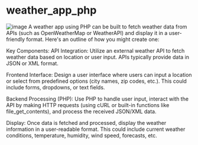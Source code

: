 # weather_app_php
![image](https://github.com/Aymuos22/weather_app_php/assets/126803243/288689d8-1643-434e-9f60-86d122c6296e)
A weather app using PHP can be built to fetch weather data from APIs (such as OpenWeatherMap or WeatherAPI) and display it in a user-friendly format. Here's an outline of how you might create one:

Key Components:
API Integration: Utilize an external weather API to fetch weather data based on location or user input. APIs typically provide data in JSON or XML format.

Frontend Interface: Design a user interface where users can input a location or select from predefined options (city names, zip codes, etc.). This could include forms, dropdowns, or text fields.

Backend Processing (PHP): Use PHP to handle user input, interact with the API by making HTTP requests (using cURL or built-in functions like file_get_contents), and process the received JSON/XML data.

Display: Once data is fetched and processed, display the weather information in a user-readable format. This could include current weather conditions, temperature, humidity, wind speed, forecasts, etc.
